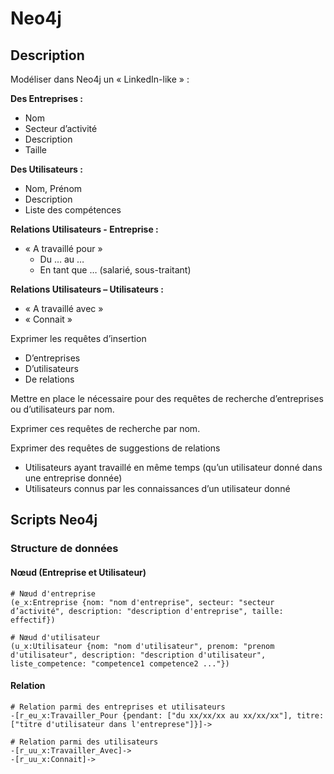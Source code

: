 # Neo4j

## Description

Modéliser dans Neo4j un « LinkedIn-like » :

**Des Entreprises :**
* Nom
* Secteur d’activité
* Description
* Taille

**Des Utilisateurs :**
* Nom, Prénom
* Description
* Liste des compétences

**Relations Utilisateurs - Entreprise :**
* « A travaillé pour »
  * Du … au …
  * En tant que … (salarié, sous-traitant)
  
**Relations Utilisateurs – Utilisateurs :**
* « A travaillé avec »
* « Connait »

Exprimer les requêtes d’insertion   
* D’entreprises  
* D’utilisateurs  
* De relations 

Mettre en place le nécessaire pour des requêtes de recherche d’entreprises ou d’utilisateurs par nom.

Exprimer ces requêtes de recherche par nom.

Exprimer des requêtes de suggestions de relations
* Utilisateurs ayant travaillé en même temps (qu’un utilisateur donné dans une entreprise donnée)
* Utilisateurs connus par les connaissances d’un utilisateur donné


## Scripts Neo4j

### Structure de données

#### Nœud (Entreprise et Utilisateur)
```CQL
# Nœud d'entreprise
(e_x:Entreprise {nom: "nom d'entreprise", secteur: "secteur d’activité", description: "description d'entreprise", taille: effectif})

# Nœud d'utilisateur
(u_x:Utilisateur {nom: "nom d'utilisateur", prenom: "prenom d'utilisateur", description: "description d'utilisateur", liste_competence: "competence1 competence2 ..."})
```

#### Relation
```CQL
# Relation parmi des entreprises et utilisateurs
-[r_eu_x:Travailler_Pour {pendant: ["du xx/xx/xx au xx/xx/xx"], titre: ["titre d'utilisateur dans l'entreprese"]}]->

# Relation parmi des utilisateurs
-[r_uu_x:Travailler_Avec]->
-[r_uu_x:Connait]->
```
